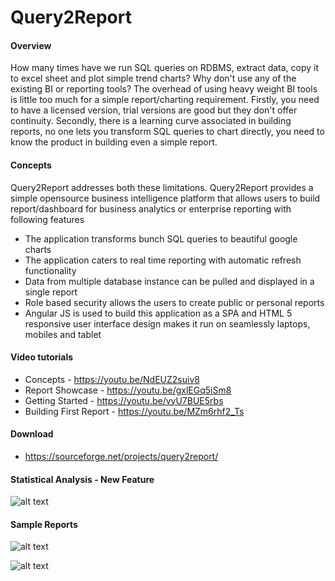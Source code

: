 # Query2Report 

#### Overview
How many times have we run SQL queries on RDBMS, extract data, copy it to excel sheet and plot simple trend charts? Why don't use any of the existing BI or reporting tools? The overhead of using heavy weight BI tools is little too much for a simple report/charting requirement. Firstly, you need to have a licensed version, trial versions are good but they don't offer continuity. Secondly, there is a learning curve associated in building reports, no one lets you transform SQL queries to chart directly, you need to know the product in building even a simple report. 

#### Concepts
Query2Report addresses both these limitations. Query2Report provides a simple opensource business intelligence platform that allows users to build report/dashboard for business analytics or enterprise reporting with following features
* The application transforms bunch SQL queries to beautiful google charts
* The application caters to real time reporting with automatic refresh functionality
* Data from multiple database instance can be pulled and displayed in a single report
* Role based security allows the users to create public or personal reports
* Angular JS is used to build this application as a SPA and HTML 5 responsive user interface design makes it run on seamlessly laptops, mobiles and tablet

#### Video tutorials
* Concepts -  https://youtu.be/NdEUZ2suiv8
* Report Showcase - https://youtu.be/gxlEGq5iSm8
* Getting Started - https://youtu.be/vyU7BUE5rbs
* Building First Report - https://youtu.be/MZm6rhf2_Ts

#### Download
* https://sourceforge.net/projects/query2report/

#### Statistical Analysis - New Feature
![alt text](https://github.com/yogeshsd/query2report/blob/master/documents/samples/report_sample0.PNG)

#### Sample Reports
![alt text](https://github.com/yogeshsd/query2report/blob/master/documents/samples/report_sample1.PNG)

![alt text](https://github.com/yogeshsd/query2report/blob/master/documents/samples/report_sample2.PNG)
      
